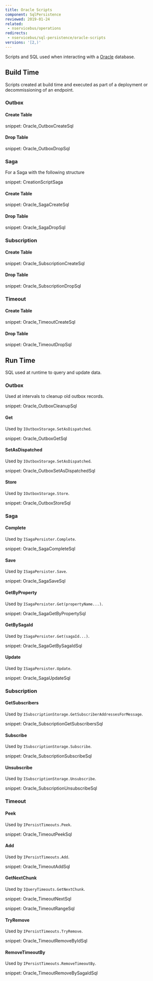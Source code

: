 ```yaml
---
title: Oracle Scripts
component: SqlPersistence
reviewed: 2019-01-24
related:
 - nservicebus/operations
redirects:
 - nservicebus/sql-persistence/oracle-scripts
versions: '[2,)'
---
```



Scripts and SQL used when interacting with a [Oracle](https://www.oracle.com/database/index.html) database.


## Build Time

Scripts created at build time and executed as part of a deployment or decommissioning of an endpoint.
 

### Outbox


#### Create Table

snippet: Oracle_OutboxCreateSql


#### Drop Table

snippet: Oracle_OutboxDropSql


### Saga

For a Saga with the following structure 

snippet: CreationScriptSaga


#### Create Table

snippet: Oracle_SagaCreateSql


#### Drop Table

snippet: Oracle_SagaDropSql


### Subscription


#### Create Table

snippet: Oracle_SubscriptionCreateSql


#### Drop Table

snippet: Oracle_SubscriptionDropSql


### Timeout


#### Create Table

snippet: Oracle_TimeoutCreateSql


#### Drop Table

snippet: Oracle_TimeoutDropSql


## Run Time

SQL used at runtime to query and update data.


### Outbox

Used at intervals to cleanup old outbox records.

snippet: Oracle_OutboxCleanupSql


#### Get

Used by `IOutboxStorage.SetAsDispatched`.

snippet: Oracle_OutboxGetSql


#### SetAsDispatched

Used by `IOutboxStorage.SetAsDispatched`.

snippet: Oracle_OutboxSetAsDispatchedSql


#### Store

Used by `IOutboxStorage.Store`.

snippet: Oracle_OutboxStoreSql


### Saga


#### Complete

Used by `ISagaPersister.Complete`.

snippet: Oracle_SagaCompleteSql


#### Save

Used by `ISagaPersister.Save`.

snippet: Oracle_SagaSaveSql


#### GetByProperty

Used by `ISagaPersister.Get(propertyName...)`.

snippet: Oracle_SagaGetByPropertySql


#### GetBySagaId

Used by `ISagaPersister.Get(sagaId...)`.

snippet: Oracle_SagaGetBySagaIdSql


#### Update

Used by `ISagaPersister.Update`.

snippet: Oracle_SagaUpdateSql


### Subscription


#### GetSubscribers

Used by `ISubscriptionStorage.GetSubscriberAddressesForMessage`.

snippet: Oracle_SubscriptionGetSubscribersSql


#### Subscribe

Used by `ISubscriptionStorage.Subscribe`.

snippet: Oracle_SubscriptionSubscribeSql


#### Unsubscribe

Used by `ISubscriptionStorage.Unsubscribe`.

snippet: Oracle_SubscriptionUnsubscribeSql


### Timeout


#### Peek

Used by `IPersistTimeouts.Peek`.

snippet: Oracle_TimeoutPeekSql


#### Add

Used by `IPersistTimeouts.Add`.

snippet: Oracle_TimeoutAddSql


#### GetNextChunk

Used by `IQueryTimeouts.GetNextChunk`.

snippet: Oracle_TimeoutNextSql

snippet: Oracle_TimeoutRangeSql


#### TryRemove

Used by `IPersistTimeouts.TryRemove`.

snippet: Oracle_TimeoutRemoveByIdSql


#### RemoveTimeoutBy

Used by `IPersistTimeouts.RemoveTimeoutBy`.

snippet: Oracle_TimeoutRemoveBySagaIdSql
